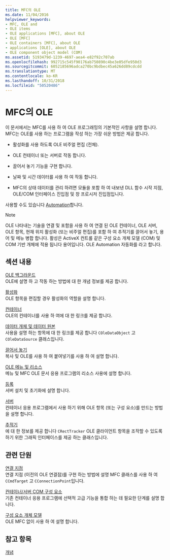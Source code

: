 ```yaml
---
title: MFC의 OLE
ms.date: 11/04/2016
helpviewer_keywords:
- MFC, OLE and
- OLE items
- OLE applications [MFC], about OLE
- OLE [MFC]
- OLE containers [MFC], about OLE
- applications [OLE], about OLE
- OLE component object model (COM)
ms.assetid: 5193479d-1239-4697-aea4-e82f92c707ab
ms.openlocfilehash: 992715c545f90176ab750890c4be3e05dfe950d3
ms.sourcegitcommit: 6052185696adca270bc9bdbec45a626dd89cdcdd
ms.translationtype: MT
ms.contentlocale: ko-KR
ms.lasthandoff: 10/31/2018
ms.locfileid: "50520486"
---
```

# <a name="ole-in-mfc"></a>MFC의 OLE

이 문서에서는 MFC를 사용 하 여 OLE 프로그래밍의 기본적인 사항을 설명 합니다. MFC는 OLE를 사용 하는 프로그램을 작성 하는 가장 쉬운 방법은 제공 합니다.

- 활성화를 사용 하도록 OLE 비주얼 편집 (전체).

- OLE 컨테이너 또는 서버로 작동 합니다.

- 끌어서 놓기 기능을 구현 합니다.

- 날짜 및 시간 데이터를 사용 하 여 작동 합니다.

- MFC의 상태 데이터를 관리 하려면 모듈을 포함 하 여 내보낸 DLL 함수 시작 지점, OLE/COM 인터페이스 진입점 및 창 프로시저 진입점입니다.

사용할 수도 있습니다 [Automation](../mfc/automation.md)합니다.

> [!NOTE]
>  OLE 나타내는 기술을 연결 및 포함을 사용 하 여 연결 된 OLE 컨테이너, OLE 서버, OLE 항목, 현재 위치 활성화 (또는 비주얼 편집)를 포함 하 여 추적기를 끌어서 놓기, 용어 및 메뉴 병합 합니다. 활성은 ActiveX 컨트롤 같은 구성 요소 개체 모델 (COM) 및 COM 기반 개체에 적용 됩니다 용어입니다. OLE Automation 자동화를 라고 합니다.

## <a name="in-this-section"></a>섹션 내용

[OLE 백그라운드](../mfc/ole-background.md)<br/>
OLE에 설명 하 고 작동 하는 방법에 대 한 개념 정보를 제공 합니다.

[활성화](../mfc/activation-cpp.md)<br/>
OLE 항목을 편집할 경우 활성화의 역할을 설명 합니다.

[컨테이너](../mfc/containers.md)<br/>
OLE의 컨테이너를 사용 하 여에 대 한 링크를 제공 합니다.

[데이터 개체 및 데이터 원본](../mfc/data-objects-and-data-sources-ole.md)<br/>
사용을 설명 하는 항목에 대 한 링크를 제공 합니다 `COleDataObject` 고 `COleDataSource` 클래스입니다.

[끌어서 놓기](../mfc/drag-and-drop-ole.md)<br/>
복사 및 OLE를 사용 하 여 붙여넣기를 사용 하 여 설명 합니다.

[OLE 메뉴 및 리소스](../mfc/menus-and-resources-ole.md)<br/>
메뉴 및 MFC OLE 문서 응용 프로그램의 리소스 사용에 설명 합니다.

[등록](../mfc/registration.md)<br/>
서버 설치 및 초기화에 설명 합니다.

[서버](../mfc/servers.md)<br/>
컨테이너 응용 프로그램에서 사용 하기 위해 OLE 항목 (또는 구성 요소)를 만드는 방법을 설명 합니다.

[추적기](../mfc/trackers.md)<br/>
에 대 한 정보를 제공 합니다 `CRectTracker` OLE 클라이언트 항목을 조작할 수 있도록 하기 위한 그래픽 인터페이스를 제공 하는 클래스입니다.

## <a name="related-sections"></a>관련 단원

[연결 지점](../mfc/connection-points.md)<br/>
연결 지점 (이전의 OLE 연결점)를 구현 하는 방법에 설명 MFC 클래스를 사용 하 여 `CCmdTarget` 고 `CConnectionPoint`입니다.

[컨테이너/서버 COM 구성 요소](../mfc/containers-advanced-features.md)<br/>
기존 컨테이너 응용 프로그램에 선택적 고급 기능을 통합 하는 데 필요한 단계를 설명 합니다.

[구성 요소 개체 모델](/windows/desktop/com/the-component-object-model)<br/>
OLE MFC 없이 사용 하 여 설명 합니다.

## <a name="see-also"></a>참고 항목

[개념](../mfc/mfc-concepts.md)

